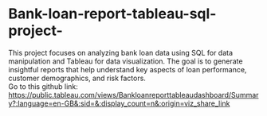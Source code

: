 # Bank-loan-report-tableau-sql-project-
This project focuses on analyzing bank loan data using SQL for data manipulation and Tableau for data visualization. The goal is to generate insightful reports that help understand key aspects of loan performance, customer demographics, and risk factors.<br>
Go to this github link: https://public.tableau.com/views/Bankloanreporttableaudashboard/Summary?:language=en-GB&:sid=&:display_count=n&:origin=viz_share_link
